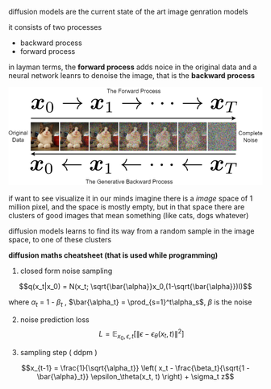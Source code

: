 diffusion models are the current state of the art image genration models 

it consists of two processes 
- backward process 
- forward process 

in layman terms, the **forward process** adds noice in the original data and a neural network leanrs to denoise the image, that is the **backward process**

![cat](img/cat_diffusion.png)

if want to see visualize it in our minds imagine there is a _image_ space of 1 million pixel, and the space is mostly empty, but in that space there are clusters of good images that mean something (like cats, dogs whatever) 

diffusion models learns to find its way from a random sample in the image space, to one of these clusters 

**diffusion maths cheatsheet (that is used while programming)** 

1. closed form noise sampling 

$$q(x_t|x_0) = N(x_t; \sqrt{\bar{\alpha}}x_0,(1-\sqrt{\bar{\alpha}})I)$$

where $\alpha_t$ = 1 - $\beta_t$ , $\bar{\alpha_t} = \prod_{s=1}^t\alpha_s$, $\beta$ is the noise

2. noise prediction loss 
$$L = \mathbb{E}_{x_0, \epsilon, t} \left[ \| \epsilon - \epsilon_\theta(x_t, t) \|^2 \right]$$

3. sampling step ( ddpm )

$$x_{t-1} = \frac{1}{\sqrt{\alpha_t}} \left( x_t - \frac{\beta_t}{\sqrt{1 - \bar{\alpha}_t}} \epsilon_\theta(x_t, t) \right) + \sigma_t z$$

